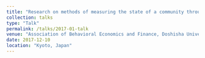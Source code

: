 ```yaml
---
title: "Research on methods of measuring the state of a community through questionnaire surveys"
collection: talks
type: "Talk"
permalink: /talks/2017-01-talk
venue: "Association of Behavioral Economics and Finance, Doshisha University, Kyoto, Japan"
date: 2017-12-10
location: "Kyoto, Japan"
---
```


